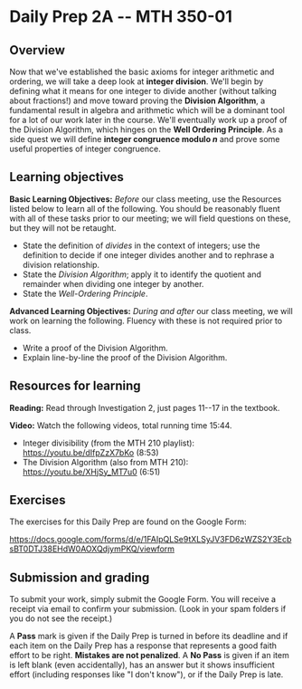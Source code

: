 # Daily Prep 2A -- MTH 350-01

## Overview 

Now that we've established the basic axioms for integer arithmetic and ordering, we will take a deep look at **integer division**. We'll begin by defining what it means for one integer to divide another (without talking about fractions!) and move toward proving the **Division Algorithm**, a fundamental result in algebra and arithmetic which will be a dominant tool for a lot of our work later in the course. We'll eventually work up a proof of the Division Algorithm, which hinges on the **Well Ordering Principle**. As a side quest we will define **integer congruence modulo $n$** and prove some useful properties of integer congruence. 

## Learning objectives 

**Basic Learning Objectives:** *Before* our class meeting, use the Resources listed below to learn all of the following. You should be reasonably fluent with all of these tasks prior to our meeting; we will field questions on these, but they will not be retaught. 

+ State the definition of *divides* in the context of integers; use the definition to decide if one integer divides another and to rephrase a division relationship. 
+ State the *Division Algorithm*; apply it to identify the quotient and remainder when dividing one integer by another. 
+ State the *Well-Ordering Principle*. 

**Advanced Learning Objectives:** *During and after* our class meeting, we will work on learning the following. Fluency with these is not required prior to class. 

+ Write a proof of the Division Algorithm. 
+ Explain line-by-line the proof of the Division Algorithm. 


## Resources for learning

**Reading:** Read through Investigation 2, just pages 11--17  in the textbook. 

**Video:** Watch the following videos, total running time 15:44. 

+ Integer divisibility (from the MTH 210 playlist): https://youtu.be/dIfpZzX7bKo (8:53)
+ The Division Algorithm (also from MTH 210): https://youtu.be/XHjSy_MT7u0 (6:51)


## Exercises 

The exercises for this Daily Prep are found on the Google Form: 

https://docs.google.com/forms/d/e/1FAIpQLSe9tXLSyJV3FD6zWZS2Y3EcbsBT0DTJ38EHdW0AOXQdjymPKQ/viewform

## Submission and grading 

To submit your work, simply submit the Google Form. You will receive a receipt via email to confirm your submission. (Look in your spam folders if you do not see the receipt.) 

A **Pass** mark is given if the Daily Prep is turned in before its deadline and if each item on the Daily Prep has a response that represents a good faith effort to be right. **Mistakes are not penalized**. A **No Pass** is given if an item is left blank (even accidentally), has an answer but it shows insufficient effort (including responses like "I don't know"), or if the Daily Prep is late.
<!--stackedit_data:
eyJoaXN0b3J5IjpbODY1NDcyNzQ1LC0xMTAzNzY1MDAyXX0=
-->